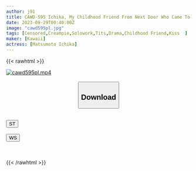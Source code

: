 ```yaml
---
author: j91
title: CAWD-595 Ichika, My Childhood Friend From Next Door Who Came To Borrow A Bath Because The Water Heater Was Broken, Couldn't Stand The Sweaty Skin, The Smell Of Shampoo, And The Small Glimpse Of Her Bulging Breasts, So She Stole Away From Her Parents And Had A Youthful Sex With Ichika Matsumoto.
date: 2023-09-29T00:40:00Z
image: "cawd595pl.jpg"
tags: [Censored,Creampie,Solowork,Tits,Drama,Childhood Friend,Kiss	]
maker: [Kawaii]
actress: [Matsumoto Ichika]
---
```



{{< rawhtml >}}

<div class="video" data-videoid="MoKxKzPjdXsm8Km">
    <a href="javascript:;">
        <img src="https://my.j91.asia/posts/cawd595pl/cawd595pl.jpg" width="WIDTH" height="HEIGHT" alt="cawd595pl.mp4" loading="lazy">
    </a>
</div>

<script type="text/javascript" src="https://j91.asia/asset/on-demand-st.js"></script>

<br>
  <link rel="stylesheet" href="https://j91.asia/asset/bs5.css">
  
  <center>
  <button class="btn btn-primary" type="button" data-bs-toggle="collapse" data-bs-target=".multi-collapse" aria-expanded="false" aria-controls="multiCollapseExample1 multiCollapseExample2"><h2>Download</h2></button></center>
</p>
<div class="row">
  <div class="col">
    <div class="collapse multi-collapse" id="multiCollapseExample1">
      <div class="card card-body">
	      	      <br>
<div class="buttons">  
<a href="https://streamtape.to/v/MoKxKzPjdXsm8Km"><button class="btn-hover color-3"><i class="fa fa-download"></i> ST</button></a></div>
    </div>
  </div>
</div>
  <div class="col">
    <div class="collapse multi-collapse" id="multiCollapseExample2">
      <div class="card card-body">
	      <br>
<div class="buttons">
    <a href="https://wolfstream.tv/4pkcqcvpx0qj"><button class="btn-hover color-9"><i class="fa fa-download"></i> WS</button></a></div>
<br><br>
      </div>
    </div>
  </div>
</div>

{{< /rawhtml >}}
